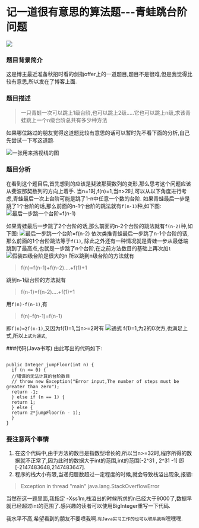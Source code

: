 
# 记一道很有意思的算法题---青蛙跳台阶问题

![](https://img.hacpai.com/bing/20180511.jpg?imageView2/1/w/960/h/520/interlace/1/q/100) 


### 题目背景简介
这是博主最近准备秋招时看的剑指offer上的一道题目,题目不是很难,但是我觉得比较有意思,所以发在了博客上面.

### 题目描述
> 一只青蛙一次可以跳上1级台阶,也可以跳上2级.....它也可以跳上n级,求该青蛙跳上一个n级台阶总共有多少种方法


如果哪位路过的朋友觉得这道题比较有意思的话可以暂时先不看下面的分析,自己先尝试一下写这道题.

![一张用来挡视线的图](http://pcg4drw32.bkt.clouddn.com//file/2018/07/ef124f3764b445f0b8df44848e4dad86_image.png) 



### 题目分析

在看到这个题目后,首先想到的应该是斐波那契数列的变形,那么思考这个问题应该从斐波那契数列的方向上着手.
当n=1时,f(n)=1,当n>2时,可以从以下角度进行考虑,青蛙最后一次上台阶可能是跳了1-n中任意一个数的台阶.
如果青蛙最后一步是跳了1个台阶的话,那么前面的n-1个台阶的跳法就有`f(n-1)`种,如下图:
![最后一步跳一个台阶=f(n-1)](http://pcg4drw32.bkt.clouddn.com//file/2018/07/595f6191336846b78755afccd7cb57cd_image.png) 


如果青蛙最后一步跳了2个台阶的话,那么前面的n-2个台阶的跳法就有`f(n-2)`种,如下图:
![最后一步跳一个台阶=f(n-2)](http://pcg4drw32.bkt.clouddn.com//file/2018/07/15d28b6e6633463baf18a5c8e03f8d57_image.png) 
依次类推青蛙最后一步跳了n-1个台阶的话,那么前面的1个台阶跳法等于`f(1)`,
除此之外还有一种情况就是青蛙一步从最低端跳到了最高点,也就是一步跳了n个台阶,在之前方法数目的基础上再次加`1`
![假装四级台阶是很大的n](http://pcg4drw32.bkt.clouddn.com//file/2018/07/99663babea6e4b239ac61cc41ba67366_image.png) 
所以跳到n级台阶的方法就有
>  f(n)=f(n-1)+f(n-2)....+f(1)+1

跳到n-1级台阶的方法就有
>  f(n-1)=f(n-2)....+f(1)+1

用`f(n)-f(n-1)`,有
>  f(n)-f(n-1)=f(n-1)

即`f(n)=2f(n-1)`,又因为f(1)=1,当n>=2时有
![通式](http://pcg4drw32.bkt.clouddn.com//file/2018/07/f67c50fb39184ef6abd8c06aa3ffa723_image.png) 
f(1)=1,为2的0次方,也满足上式,所以`上式为通式`,

###代码(Java书写)
由此写出的代码如下:

```
  
public Integer jumpFloor(int n) {
  if (n <= 0) {
  //错误的无法计算的台阶数目
  // throw new Exception("Error input,The number of steps must be greater than zero");
  return -1;
  } else if (n == 1) {
  return 1;
  } else {
  return 2*jumpFloor(n - 1);
  }
}

```
### 要注意两个事情
1. 在这个代码中,由于方法的数目是指数型增长的,所以当n>=32时,程序所得的数据就不正常了,因为此时的数据大于int的范围,int的范围[-2^31 , 2^31 -1] 即 [-2147483648,2147483647].
2. 程序的栈大小有限,当递归层数超过一定程度的时候,就会导致栈溢出现象,报错:
>Exception in thread "main" java.lang.StackOverflowError

当然在这一题里面,我指定 -Xss1m,栈溢出的时候所求的n已经大于9000了,数据早就已经超过int的范围了.感兴趣的读者可以使用BigInteger重写一下代码.

我水平不高,希望看到的朋友不要喷我啊.`有Java实习工作的也可以联系我啊`嘿嘿嘿.










